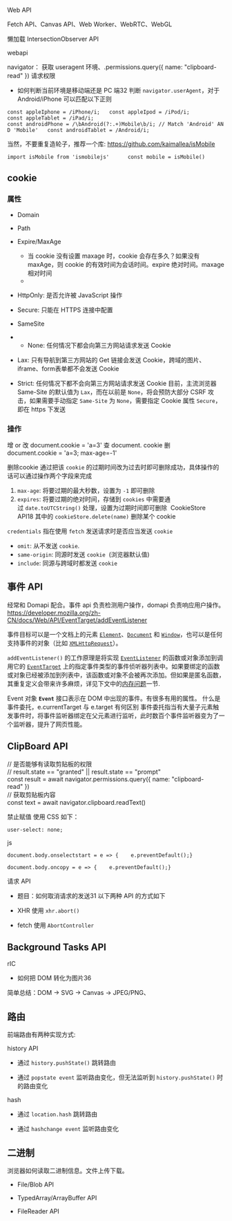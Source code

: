 Web API

Fetch API、Canvas API、Web Worker、WebRTC、WebGL

懒加载
IntersectionObserver API

webapi

navigator：
获取 useragent 环境、.permissions.query({ name: "clipboard-read" })  请求权限
-   如何判断当前环境是移动端还是 PC 端32
判断 `navigator.userAgent`，对于 Android/iPhone 可以匹配以下正则

`const appleIphone = /iPhone/i;   const appleIpod = /iPod/i;   const appleTablet = /iPad/i;   const androidPhone = /\bAndroid(?:.+)Mobile\b/i; // Match 'Android' AND 'Mobile'   const androidTablet = /Android/i;   `

当然，不要重复造轮子，推荐一个库: https://github.com/kaimallea/isMobile

`import isMobile from 'ismobilejs'      const mobile = isMobile()`

## cookie
### 属性
-   Domain
    
-   Path
    
-   Expire/MaxAge
    -   当 cookie 没有设置 maxage 时，cookie 会存在多久？如果没有 maxAge，则 cookie 的有效时间为会话时间。expire 绝对时间。maxage 相对时间
    - 
-   HttpOnly: 是否允许被 JavaScript 操作
    
-   Secure: 只能在 HTTPS 连接中配置
    
-   SameSite
- -   None: 任何情况下都会向第三方网站请求发送 Cookie
-   Lax: 只有导航到第三方网站的 Get 链接会发送 Cookie，跨域的图片、iframe、form表单都不会发送 Cookie
-   Strict: 任何情况下都不会向第三方网站请求发送 Cookie
目前，主流浏览器 Same-Site 的默认值为 `Lax`，而在以前是 `None`，将会预防大部分 CSRF 攻击，如果需要手动指定 `Same-Site` 为 `None`，需要指定 Cookie 属性 `Secure`，即在 https 下发送

### 操作
增 or 改
document.cookie = 'a=3'
查
document. cookie
删
document.cookie = 'a=3; max-age=-1'

删除cookie
通过把该 `cookie` 的过期时间改为过去时即可删除成功，具体操作的话可以通过操作两个字段来完成
1.  `max-age`: 将要过期的最大秒数，设置为 `-1` 即可删除
2.  `expires`: 将要过期的绝对时间，存储到 `cookies` 中需要通过 `date.toUTCString()` 处理，设置为过期时间即可删除
 CookieStore API18 其中的 `cookieStore.delete(name)` 删除某个 cookie

`credentials` 指在使用 `fetch` 发送请求时是否应当发送 `cookie`
-   `omit`: 从不发送 `cookie`.
-   `same-origin`: 同源时发送 `cookie`  (浏览器默认值)
-   `include`: 同源与跨域时都发送 `cookie`

## 事件 API
经常和 Domapi 配合。事件 api 负责检测用户操作，domapi 负责响应用户操作。 https://developer.mozilla.org/zh-CN/docs/Web/API/EventTarget/addEventListener

事件目标可以是一个文档上的元素 [`Element`](https://developer.mozilla.org/zh-CN/docs/Web/API/Element)、[`Document`](https://developer.mozilla.org/zh-CN/docs/Web/API/Document) 和 [`Window`](https://developer.mozilla.org/zh-CN/docs/Web/API/Window)，也可以是任何支持事件的对象（比如 [`XMLHttpRequest`](https://developer.mozilla.org/zh-CN/docs/Web/API/XMLHttpRequest)）。

`addEventListener()` 的工作原理是将实现 [`EventListener`](https://developer.mozilla.org/zh-CN/docs/Web/API/EventTarget/addEventListener) 的函数或对象添加到调用它的 [`EventTarget`](https://developer.mozilla.org/zh-CN/docs/Web/API/EventTarget) 上的指定事件类型的事件侦听器列表中。如果要绑定的函数或对象已经被添加到列表中，该函数或对象不会被再次添加。但如果是匿名函数，其重复定义会带来许多麻烦，详见下文中的[内存问题](https://developer.mozilla.org/zh-CN/docs/Web/API/EventTarget/addEventListener#%E5%86%85%E5%AD%98%E9%97%AE%E9%A2%98)一节.

Event 对象
**`Event`** 接口表示在 DOM 中出现的事件。有很多有用的属性。
什么是事件委托，e.currentTarget 与 e.target 有何区别
事件委托指当有大量子元素触发事件时，将事件监听器绑定在父元素进行监听，此时数百个事件监听器变为了一个监听器，提升了网页性能。

## ClipBoard API
// 是否能够有读取剪贴板的权限  
// result.state == "granted" || result.state == "prompt"  
const result = await navigator.permissions.query({ name: "clipboard-read" })  
// 获取剪贴板内容  
const text = await navigator.clipboard.readText()

禁止赋值
使用 CSS 如下：

`user-select: none;`

js
```
document.body.onselectstart = e => {    e.preventDefault();}

document.body.oncopy = e => {    e.preventDefault();}
```

请求 API
-   题目：如何取消请求的发送31
以下两种 API 的方式如下

-   XHR 使用 `xhr.abort()`
    
-   fetch 使用 `AbortController`

## Background Tasks API
rIC



-   如何把 DOM 转化为图片36

简单总结：DOM -> SVG -> Canvas -> JPEG/PNG、


## 路由
前端路由有两种实现方式:

history API

-   通过 `history.pushState()` 跳转路由
    
-   通过 `popstate event` 监听路由变化，但无法监听到 `history.pushState()` 时的路由变化
    

hash

-   通过 `location.hash` 跳转路由
    
-   通过 `hashchange event` 监听路由变化


## 二进制
浏览器如何读取二进制信息。文件上传下载。
-   File/Blob API
    
-   TypedArray/ArrayBuffer API
    
-   FileReader API
